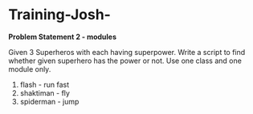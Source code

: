 # Training-Josh-

**Problem Statement 2 - modules**

Given 3 Superheros with each having superpower. Write a script to find whether given superhero has the power or not.
Use one class and one module only.

   1. flash - run fast
   2. shaktiman - fly
   3. spiderman - jump
